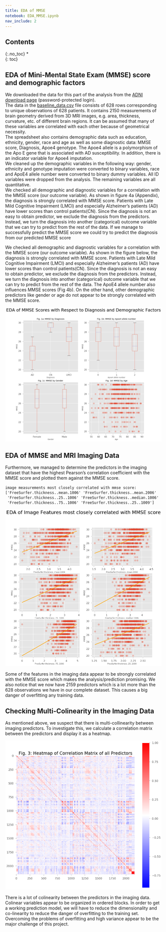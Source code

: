 ```yaml
---
title: EDA of MMSE
notebook: EDA_MMSE.ipynb
nav_include: 2
---
```


## Contents
{:.no_toc}
*  
{: toc}














## EDA of Mini-Mental State Exam (MMSE) score and demographic factors
  
We downloaded the data for this part of the analysis from the [ADNI download page]( https://ida.loni.usc.edu/pages/access/studyData.jsp?categoryId=43&subCategoryId=94) (password-protected login).  
The data in the [baseline_data.csv](https://github.com/shellyxun/cs109a_final_project_2017/blob/master/notebooks/baseline_data.csv) file consists of 628 rows corresponding to unique observations of 628 patients. It contains 2150 measurements of brain geometry derived from 3D MRI images, e.g. area, thickness, curvature, etc. of different brain regions. It can be assumed that many of these variables are correlated with each other because of geometrical necessity.  
The spreadsheet also contains demographic data such as education, ethnicity, gender, race and age as well as some diagnostic data: MMSE score, Diagnosis, Apoe4 genotype. The Apoe4 allele is a polymorphism of the Apo E gene that is associated with AD susceptibility. In addition, there is an indicator variable for Apoe4 imputation.    
We cleaned up the demographic variables in the following way: gender, ethnicity and genotype imputation were converted to binary variables, race and ApoE4 allele number were converted to binary dummy variables. All ID variables were dropped from the analysis. The remaining variables are all quantitative.  
We checked all demographic and diagnostic variables for a correlation with the MMSE score (our outcome variable). As shown in figure 4a (Appendix), the diagnosis is strongly correlated with MMSE score. Patients with Late Mild Cognitive Impairment (LMCI) and especially Alzheimer’s patients (AD) have lower scores than control patients(CN). Since the diagnosis is not an easy to obtain predictor, we exclude the diagnosis from the predictors. Instead, we turn the diagnosis into another (categorical) outcome variable that we can try to predict from the rest of the data. If we manage to successfully predict the MMSE score we could try to predict the diagnosis from our predicted MMSE score






We checked all demographic and diagnostic variables for a correlation with the MMSE score (our outcome variable). As shown in the figure below, the diagnosis is strongly correlated with MMSE score. Patients with Late Mild Cognitive Impairment (LMCI) and especially Alzheimer’s patients (AD) have lower scores than control patients(CN). Since the diagnosis is not an easy to obtain predictor, we exclude the diagnosis from the predictors. Instead, we turn the diagnosis into another (categorical) outcome variable that we can try to predict from the rest of the data.
The ApoE4 allele number also influences MMSE scores (Fig 4b). 
On the other hand, other demographic predictors like gender or age do not appear to be strongly correlated with the MMSE score.  






![png](EDA_MMSE_files/EDA_MMSE_7_0.png)


## EDA of MMSE and MRI Imaging Data
  
  
Furthermore, we managed to determine the predictors in the imaging dataset that have the highest Pearson’s correlation coefficient with the MMSE score and plotted them against the MMSE score.





    image measurements most closely correlated with mmse score:
    ['FreeSurfer.thickness..mean.1006' 'FreeSurfer.thickness..mean.2006'
     'FreeSurfer.thickness..25..1006' 'FreeSurfer.thickness..median.1006'
     'FreeSurfer.thickness..75..1006' 'FreeSurfer.thickness..25..1009']







![png](EDA_MMSE_files/EDA_MMSE_10_0.png)


Some of the features in the imaging data appear to be strongly correlated with the MMSE score which makes the analysis/prediction promising. 
We also notice that we now have 2159 predictors which is a lot more than the 628 observations we have in our complete dataset. This causes a big danger of overfitting any training data.  










## Checking Multi-Colinearity in the Imaging Data
  
  
As mentioned above, we suspect that there is multi-collinearity between imaging predictors. To investigate this, we calculate a correlation matrix between the predictors and display it as a heatmap.






![png](EDA_MMSE_files/EDA_MMSE_15_0.png)


There is a lot of colinearity between the predictors in the imaging data. Colinear variables appear to be organized in ordered blocks. In order to get a working prediction model, we will have to reduce the dimensionality and co-linearity  to reduce the danger of overfitting to the training set. Overcoming the problems of overfitting and high variance appear to be the major challenge of this project.



```python

```

